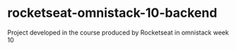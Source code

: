 # rocketseat-omnistack-10-backend
Project developed in the course produced by Rocketseat in omnistack week 10
